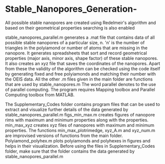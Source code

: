 # Stable_Nanopores_Generation-
All possible stable nanopores are created using Redelmeir's algorithm and based on their geometrical properties searching is also enabled

stable_nanopores_parallel.m generates a .mat file that contains data of all possible stable nanopores of a particular size, n. 
'n' is the number of triangles in the polyiamond or number of atoms that are missing in the nanopore.
It generates spreadsheets that sort and record geometrical properties (major axis, minor axis, shape factor) of these stable nanopores.
It also creates an xyz file that saves the coordinates of the nanopores.
Apart from these the validity of the algorithm can be checked using the code itself by generating fixed and free polyiamonds and matching their number with the OEIS data.
All the other .m files given in the main folder are functions that are used by stable_nanopores.m
The word parallel denotes to the use of parallel computing. The program requires Mapping toolbox and Parallel Computing toolbox from MATLAB. 

The Supplementary_Codes folder contains program files that can be used to extract and visualize further details of the data generated by stable_nanopores_parallel.m
figs_min_max.m creates figures of nanopore rims with maximum and minimum properties along with the properties.
min_max_xyz creates xyz files of nanopores with maximum and minimum properties. 
The functions min_max_plotrimedge, xyz_A.m and xyz_num.m are improvised versions of functions from the main folder.
Polyiamond_polyhex.m plots polyiamonds and polyhexes in figures and helps in their visualization.
Before using the files in Supplementary_Codes folder, make sure that the folder contains the data generated by stable_nanopores_parallel.m
